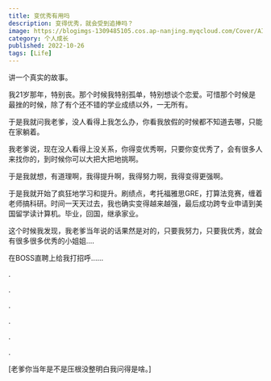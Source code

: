 ```yaml
---
title: 变优秀有用吗
description: 变得优秀，就会受到追捧吗？
image: https://blogimgs-1309485105.cos.ap-nanjing.myqcloud.com/Cover/AI/cat-1.png
category: 个人成长
published: 2022-10-26
tags: [Life]
---
```


讲一个真实的故事。

我21岁那年，特别丧。那个时候我特别孤单，特别想谈个恋爱。可惜那个时候是最挫的时候，除了有个还不错的学业成绩以外，一无所有。

于是我就问我老爹，没人看得上我怎么办，你看我放假的时候都不知道去哪，只能在家躺着。

我老爹说，现在没人看得上没关系，你得变优秀啊，只要你变优秀了，会有很多人来找你的，到时候你可以大把大把地挑啊。

于是我就想，有道理啊，我得提升啊，我得努力啊，我得变得更强啊。

于是我就开始了疯狂地学习和提升。刷绩点，考托福雅思GRE，打算法竞赛，缠着老师搞科研。时间一天天过去，我也确实变得越来越强，最后成功跨专业申请到美国留学读计算机。毕业，回国，继承家业。

这个时候我发现，我老爹当年说的话果然是对的，只要我努力，只要我优秀，就会有很多很多优秀的小姐姐....

在BOSS直聘上给我打招呼......

.

.

.

.

.

.

[老爹你当年是不是压根没整明白我问得是啥。]
